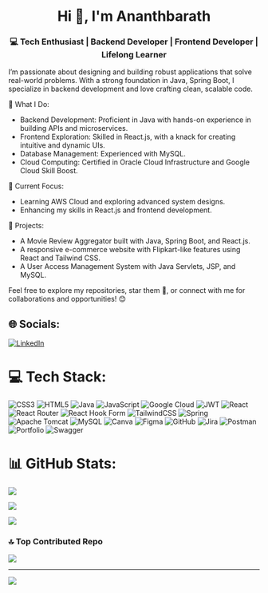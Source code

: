 
<h1 align="center">Hi 👋, I'm Ananthbarath</h1>
<h3 align="center">💻 Tech Enthusiast | Backend Developer | Frontend Developer | Lifelong Learner</h3>

I’m passionate about designing and building robust applications that solve real-world problems. With a strong foundation in Java, Spring Boot, I specialize in backend development and love crafting clean, scalable code.

🌟 What I Do:
- Backend Development: Proficient in Java with hands-on experience in building APIs and microservices.
- Frontend Exploration: Skilled in React.js, with a knack for creating intuitive and dynamic UIs.
- Database Management: Experienced with MySQL.
- Cloud Computing: Certified in Oracle Cloud Infrastructure and Google Cloud Skill Boost.

🎯 Current Focus:
- Learning AWS Cloud and exploring advanced system designs.
- Enhancing my skills in React.js and frontend development.

🚀 Projects:
- A Movie Review Aggregator built with Java, Spring Boot, and React.js.
- A responsive e-commerce website with Flipkart-like features using React and Tailwind CSS.
- A User Access Management System with Java Servlets, JSP, and MySQL.

Feel free to explore my repositories, star them 🌟, or connect with me for collaborations and opportunities! 😊


## 🌐 Socials:
[![LinkedIn](https://img.shields.io/badge/LinkedIn-%230077B5.svg?logo=linkedin&logoColor=white)](https://linkedin.com/in/https://www.linkedin.com/in/ananthbarath-r-s-977ba522b/) 

# 💻 Tech Stack:
![CSS3](https://img.shields.io/badge/css3-%231572B6.svg?style=plastic&logo=css3&logoColor=white) ![HTML5](https://img.shields.io/badge/html5-%23E34F26.svg?style=plastic&logo=html5&logoColor=white) ![Java](https://img.shields.io/badge/java-%23ED8B00.svg?style=plastic&logo=openjdk&logoColor=white) ![JavaScript](https://img.shields.io/badge/javascript-%23323330.svg?style=plastic&logo=javascript&logoColor=%23F7DF1E) ![Google Cloud](https://img.shields.io/badge/GoogleCloud-%234285F4.svg?style=plastic&logo=google-cloud&logoColor=white) ![JWT](https://img.shields.io/badge/JWT-black?style=plastic&logo=JSON%20web%20tokens) ![React](https://img.shields.io/badge/react-%2320232a.svg?style=plastic&logo=react&logoColor=%2361DAFB) ![React Router](https://img.shields.io/badge/React_Router-CA4245?style=plastic&logo=react-router&logoColor=white) ![React Hook Form](https://img.shields.io/badge/React%20Hook%20Form-%23EC5990.svg?style=plastic&logo=reacthookform&logoColor=white) ![TailwindCSS](https://img.shields.io/badge/tailwindcss-%2338B2AC.svg?style=plastic&logo=tailwind-css&logoColor=white) ![Spring](https://img.shields.io/badge/spring-%236DB33F.svg?style=plastic&logo=spring&logoColor=white) ![Apache Tomcat](https://img.shields.io/badge/apache%20tomcat-%23F8DC75.svg?style=plastic&logo=apache-tomcat&logoColor=black) ![MySQL](https://img.shields.io/badge/mysql-4479A1.svg?style=plastic&logo=mysql&logoColor=white) ![Canva](https://img.shields.io/badge/Canva-%2300C4CC.svg?style=plastic&logo=Canva&logoColor=white) ![Figma](https://img.shields.io/badge/figma-%23F24E1E.svg?style=plastic&logo=figma&logoColor=white) ![GitHub](https://img.shields.io/badge/github-%23121011.svg?style=plastic&logo=github&logoColor=white) ![Jira](https://img.shields.io/badge/jira-%230A0FFF.svg?style=plastic&logo=jira&logoColor=white) ![Postman](https://img.shields.io/badge/Postman-FF6C37?style=plastic&logo=postman&logoColor=white) ![Portfolio](https://img.shields.io/badge/Portfolio-%23000000.svg?style=plastic&logo=firefox&logoColor=#FF7139) ![Swagger](https://img.shields.io/badge/-Swagger-%23Clojure?style=plastic&logo=swagger&logoColor=white)
# 📊 GitHub Stats:
![](https://github-readme-stats.vercel.app/api?username=Ananthbarath&theme=algolia&hide_border=false&include_all_commits=true&count_private=false)<br/>

![](https://github-readme-streak-stats.herokuapp.com/?user=Ananthbarath&theme=algolia&hide_border=false)<br/>

![](https://github-readme-stats.vercel.app/api/top-langs/?username=Ananthbarath&theme=algolia&hide_border=false&include_all_commits=true&count_private=false&layout=compact)

### 🔝 Top Contributed Repo
![](https://github-contributor-stats.vercel.app/api?username=Ananthbarath&limit=5&theme=algolia&combine_all_yearly_contributions=true)

---
[![](https://visitcount.itsvg.in/api?id=Ananthbarath&icon=0&color=1)](https://visitcount.itsvg.in)


